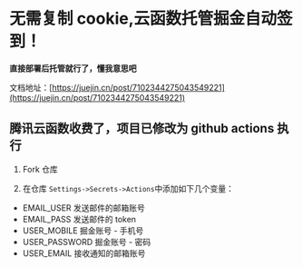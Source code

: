 # 无需复制 cookie,云函数托管掘金自动签到！

**直接部署后托管就行了，懂我意思吧**

文档地址：[https://juejin.cn/post/7102344275043549221](https://juejin.cn/post/7102344275043549221)

## 腾讯云函数收费了，项目已修改为 github actions 执行

1. Fork 仓库

2. 在仓库 `Settings->Secrets->Actions`中添加如下几个变量：

- EMAIL_USER 发送邮件的邮箱账号
- EMAIL_PASS 发送邮件的 token
- USER_MOBILE 掘金账号 - 手机号
- USER_PASSWORD 掘金账号 - 密码
- USER_EMAIL 接收通知的邮箱账号
